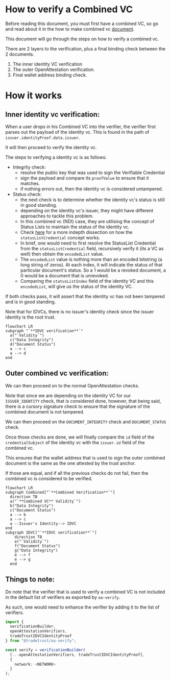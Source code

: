 # How to verify a Combined VC

Before reading this document, you must first have a combined VC, so go and read about it in the how to make combined vc [document](./how-to-make-combined-vc.md).

This document will go through the steps on how to verify a combined vc.

There are 2 layers to the verification, plus a final binding check between the 2 documents.

1. The inner identity VC verification
2. The outer OpenAttestation verification.
3. Final wallet address binding check.

# How it works

## Inner identity vc verification:

When a user drops in his Combined VC into the verifier, the verifier first parses out the payload of the identity vc. This is found in the path of `issuer.identityProof.data.issuer`.

It will then proceed to verify the identity vc.

The steps to verifying a identity vc is as follows:

- Integrity check:
  - resolve the public key that was used to sign the Verifiable Credential
  - sign the payload and compare its `proofValue` to ensure that it matches.
  - if nothing errors out, then the identity vc is considered untampered.
- Status check:
  - the next check is to determine whether the identity vc's status is still in good standing.
  - depending on the identity vc's issuer, they might have different approaches to tackle this problem.
  - In this combined vc (NDI) case, they are utilising the concept of Status Lists to maintain the status of the identity vc.
  - Check [here](https://www.w3.org/TR/vc-status-list/) for a more indepth dissection on how the `statusListCredential` concept works.
  - In brief, one would need to first resolve the StatusList Credential from the `statusListCredential` field, recursively verify it (its a VC as well) then obtain the `encodedList` value.
  - The `encodedList` value is nothing more than an encoded bitstring (a long string of zeros). At each index, it will indicate the status of that particular document's status. So a 1 would be a revoked document, a 0 would be a document that is unrevoked.
  - Comparing the `statusListIndex` field of the identity VC and this `encodedList`, will give us the status of the identity VC.

If both checks pass, it will assert that the identity vc has not been tampered and is in good standing.

Note that for IDVCs, there is no issuer's identity check since the issuer identity is the root trust.

```mermaid
flowchart LR
subgraph "`**IDVC verification**`"
  a("`Validity`")
  c("Data Integrity")
  d("Document Status")
  a --> c
  a --> d
end
```

## Outer combined vc verification:

We can then proceed on to the normal OpenAttestation checks.

Note that since we are depending on the identity VC for our `ISSUER_IDENTITY` check, that is considered done, however, that being said, there is a cursory signature check to ensure that the signature of the combined document is not tampered.

We can then proceed on the `DOCUMENT_INTEGRITY` check and `DOCUMENT_STATUS` check.

Once those checks are done, we will finally compare the `id` field of the `credentialSubject` of the identity vc with the `issuer.id` field of the combined vc.

This ensures that the wallet address that is used to sign the outer combined document is the same as the one attested by the trust anchor.

If those are equal, and if all the previous checks do not fail, then the combined vc is considered to be verified.

```mermaid
flowchart LR
subgraph Combined["`**Combined Verification**`"]
  direction TB
  a("`**Combined VC** Validity`")
  b("Data Integrity")
  c("Document Status")
  a --> b
  a --> c
  a --Issuer's Identity--> IDVC
end
subgraph IDVC["`**IDVC verification**`"]
    direction TB
    e("`Validity`")
    f("Document Status")
    g("Data Integrity")
    e --> f
    e --> g
  end

```

## Things to note:

Do note that the verifier that is used to verify a combined VC is not included in the default list of verifiers as exported by `oa-verify`.

As such, one would need to enhance the verifier by adding it to the list of verifiers.

```ts
import {
  verificationBuilder,
  openAttestationVerifiers,
  tradeTrustIDVCIdentityProof
} from "@tradetrust/oa-verify";

const verify = verificationBuilder(
  [...openAttestationVerifiers, tradeTrustIDVCIdentityProof],
  {
    network: <NETWORK>
  }
);
```
